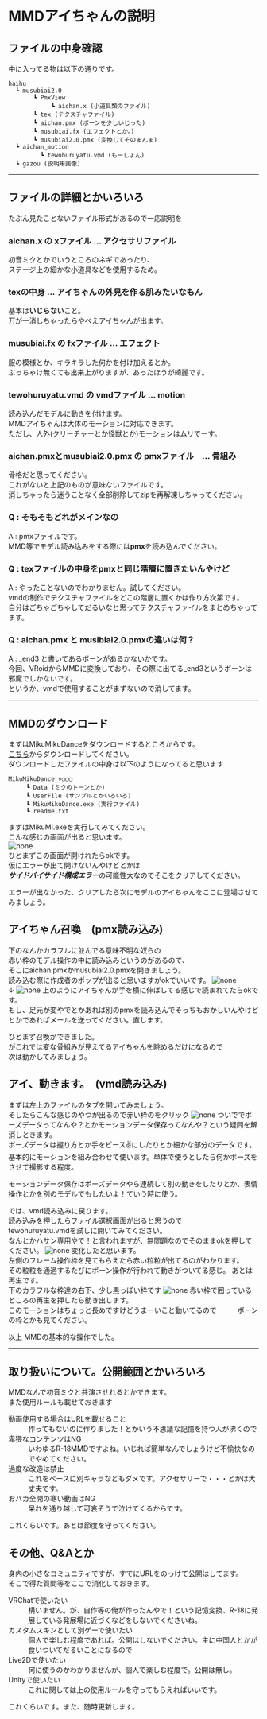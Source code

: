 <!-- Markdown: Open Preview to the side -->
# MMDアイちゃんの説明 #
## ファイルの中身確認 ##
中に入ってる物は以下の通りです。
```
haihu
  ┗ musubiai2.0
       ┗ PmxView
            ┗ aichan.x (小道具類のファイル)
       ┗ tex (テクスチャファイル)
       ┗ aichan.pmx (ボーンを少しいじった)
       ┗ musubiai.fx (エフェクトとか。)
       ┗ musubiai2.0.pmx (変換してそのまんま)
  ┗ aichan_motion
         ┗ tewohuruyatu.vmd (もーしょん)
  ┗ gazou (説明用画像)
```
***
## ファイルの詳細とかいろいろ ##

たぶん見たことないファイル形式があるので一応説明を


### aichan.x の xファイル ... アクセサリファイル   ###
初音ミクとかでいうところのネギであったり、   
ステージ上の細かな小道具などを使用するため。   

### texの中身 ... アイちゃんの外見を作る肌みたいなもん   ###
基本は**いじらない**こと。   
万が一消しちゃったらやべえアイちゃんが出ます。  　

### musubiai.fx の fxファイル ... エフェクト   ###
服の模様とか、キラキラした何かを付け加えるとか。   
ぶっちゃけ無くても出来上がりますが、あったほうが綺麗です。

### tewohuruyatu.vmd の vmdファイル ... motion ###
読み込んだモデルに動きを付けます。   
MMDアイちゃんは大体のモーションに対応できます。   
ただし、人外(クリーチャーとか怪獣とか)モーションはムリでーす。

### aichan.pmxとmusubiai2.0.pmx の pmxファイル　... 骨組み   ###
骨格だと思ってください。   
これがないと上記のものが意味ないファイルです。   
消しちゃったら迷うことなく全部削除してzipを再解凍しちゃってください。   
    
### Q : そもそもどれがメインなの ###
A : pmxファイルです。   
MMD等でモデル読み込みをする際には**pmx**を読み込んでください。
### Q : texファイルの中身をpmxと同じ階層に置きたいんやけど ###
A : やったことないのでわかりません。試してください。   
vmdの制作でテクスチャファイルをどこの階層に置くかは作り方次第です。   
自分はごちゃごちゃしてだるいなと思ってテクスチャファイルをまとめちゃってます。   
### Q : aichan.pmx と musibiai2.0.pmxの違いは何？ ###
A : _end3 と書いてあるボーンがあるかないかです。   
今回、VRoidからMMDに変換しており、その際に出てる_end3というボーンは邪魔でしかないです。   
というか、vmdで使用することがまずないので消してます。
***
## MMDのダウンロード ##
まずはMikuMikuDanceをダウンロードするところからです。   
[こちら](https://drive.google.com/uc?id=1XurGlDnQy-EfpO13JcqCocQhjuHtXx6P&export=download)からダウンロードしてください。   
ダウンロードしたファイルの中身は以下のようになってると思います
```
MikuMikuDance_v○○○
     ┗ Data (ミクのトーンとか)
     ┗ UserFile (サンプルとかいろいろ)
     ┗ MikuMikuDance.exe (実行ファイル)
     ┗ readme.txt 
```
まずはMikuMi.exeを実行してみてください。   
こんな感じの画面が出ると思います。   
![none](gazou/mmd_nanimonaiyo.png)    
ひとまずこの画面が開けれたらokです。   
仮にエラーが出て開けないんやけどとかは   
***サイドバイサイド構成エラー***の可能性大なのでそこをクリアしてください。   

エラーが出なかった、クリアしたら次にモデルのアイちゃんをここに登場させてみましょう。
## アイちゃん召喚　(pmx読み込み)
下のなんかカラフルに並んでる意味不明な奴らの   
赤い枠のモデル操作の中に読み込みというのがあるので、   
そこにaichan.pmxかmusubiai2.0.pmxを開きましょう。   
読み込む際に作成者のポップが出ると思いますがokでいいです。
![none](gazou/mmd_model1.png)
　　　　　　　　　　　　　↓
![none](gazou/mmd_model2.png)
上のようにアイちゃんが手を横に伸ばしてる感じで読まれてたらokです。  
もし、足元が変やでとかあれば別のpmxを読み込んでそっちもおかしいんやけどとかであればメールを送ってください。直します。   

ひとまず召喚ができました。   
がこれでは変な骨組みが見えてるアイちゃんを眺めるだけになるので   
次は動かしてみましょう。

## アイ、動きます。　(vmd読み込み)
まずは左上のファイルのタブを開いてみましょう。   
そしたらこんな感じのやつが出るので赤い枠のをクリック
![none](gazou/mmd_motion.png)
ついででポーズデータってなんや？とかモーションデータ保存ってなんや？という疑問を解消しときます。   
ポーズデータは握り方とか手をピース✌にしたりとか細かな部分のデータです。基本的にモーションを組み合わせて使います。単体で使うとしたら何かポーズをさせて撮影する程度。   

モーションデータ保存はポーズデータやら連続して別の動きをしたりとか、表情操作とかを別のモデルでもしたいよ！ていう時に使う。


では、vmd読み込みに戻ります。   
読み込みを押したらファイル選択画面が出ると思うので   
tewohuruyatu.vmdを試しに開いてみてください。   
なんとかハサン専用やで！と言われますが、無問題なのでそのままokを押してください。
![none](gazou/mmd_motion2.png)
変化したと思います。   
左側のフレーム操作枠を見てもらえたら赤い粒粒が出てるのがわかります。   
その粒粒を通過するたびにボーン操作が行われて動きがついてる感じ。
あとは再生です。   
下のカラフルな枠達の右下、少し黒っぽい枠です
![none](gazou/mmd_motion3.png)
赤い枠で囲っているところの再生を押したら動き出します。   
このモーションはちょっと長めですけどうまーいこと動いてるので　　　ボーンの枠とかも見てください。


以上 MMDの基本的な操作でした。
***


## 取り扱いについて。公開範囲とかいろいろ ##
MMDなんで初音ミクと共演させれるとかできます。  
また使用ルールも載せておきます
<dl>
  <dt>動画使用する場合はURLを載せること</dt>
  <dd>作ってもないのに作りました！とかいう不思議な記憶を持つ人が沸くので</dd>
  <dt>卑猥なコンテンツはNG</dt>
  <dd>いわゆるR-18MMDですよね。いじれば簡単なんでしょうけど不愉快なのでやめてください。</dd>
  <dt>過度な改造は禁止</dt>
  <dd>これをベースに別キャラなどもダメです。アクセサリーで・・・とかは大丈夫です。</dd>
  <dt>おバカ全開の寒い動画はNG</dt>
  <dd>呆れを通り越して可哀そうで泣けてくるからです。</dd>
</dl>
これくらいです。あとは節度を守ってください。   


## その他、Q&Aとか ##   
身内の小さなコミュニティですが、すでにURLをのっけて公開はしてます。  
そこで得た質問等をここで消化しておきます。
<dl>
  <dt>VRChatで使いたい</dt>
  <dd>構いません。が、自作等の俺が作ったんやで！という記憶変換、R-18に発展している発展場に近づくなどをしないでくださいね。</dd>
  <dt>カスタムスキンとして別ゲーで使いたい</dt>
  <dd>個人で楽しむ程度であれば。公開はしないでください。主に中国人とかが食いついてだるいことになるので</dd>
  <dt>Live2Dで使いたい</dt>
  <dd>何に使うのかわかりませんが、個人で楽しむ程度で。公開は無し。</dd>
  <dt>Unityで使いたい</dt>
  <dd>これに関しては上の使用ルールを守ってもらえればいいです。</dd>
</dl>
これくらいです。また、随時更新します。   
